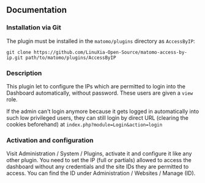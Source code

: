 ## Documentation

### Installation via Git

The plugin must be installed in the `matomo/plugins` directory as
`AccessByIP`:

```
git clone https://github.com/LinuXia-Open-Source/matomo-access-by-ip.git path/to/matomo/plugins/AccessByIP
```

### Description

This plugin let to configure the IPs which are permitted to login into
the Dashboard automatically, without password. These users are given a
`view` role.

If the admin can't login anymore because it gets logged in
automatically into such low privileged users, they can still login by
direct URL (clearing the cookies beforehand) at
`index.php?module=Login&action=login`

### Activation and configuration

Visit Administration / System / Plugins, activate it and configure it
like any other plugin. You need to set the IP (full or partials)
allowed to access the dashboard without any credentials and the site
IDs they are permitted to access. You can find the ID under
Administration / Websites / Manage (ID).

